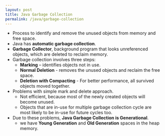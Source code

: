 ```yaml
---
layout: post
title: Java Garbage Collection
permalink: /java/garbage-collection
---
```


- Process to identify and remove the unused objects from memory and free space. 
- Java has **automatic garbage collection**.
- **Garbage Collector**, background program that looks unreferenced objects, which are deleted to reclaim memory.
- Garbage collection involves three steps:
	- **Marking** – identifies objects not in use.
	- **Normal Deletion** - removes the unused objects and reclaim the free space.
	- **Deletion with Compacting** - For better performance, all survived objects moved together.
- Problems with simple mark and delete approach.
	- Not efficient, because most of the newly created objects will become unused.
	- Objects that are in-use for multiple garbage collection cycle are most likely to be in-use for future cycles too.
- Due to these problems, **Java Garbage Collection is Generational**.
  - we have **Young Generation** and **Old Generation** spaces in the heap memory.
